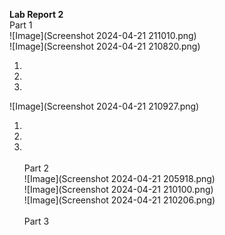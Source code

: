 <b>Lab Report 2 <br></b>
Part 1 <br>
![Image](Screenshot 2024-04-21 211010.png)<br>
![Image](Screenshot 2024-04-21 210820.png)<br>
1) <br>
2) <br>
3) <br>
![Image](Screenshot 2024-04-21 210927.png) <br>
1) <br>
2) <br>
3) <br><br>
Part 2 <br>
![Image](Screenshot 2024-04-21 205918.png)<br>
![Image](Screenshot 2024-04-21 210100.png)<br>
![Image](Screenshot 2024-04-21 210206.png)<br><br>
Part 3 <br>

